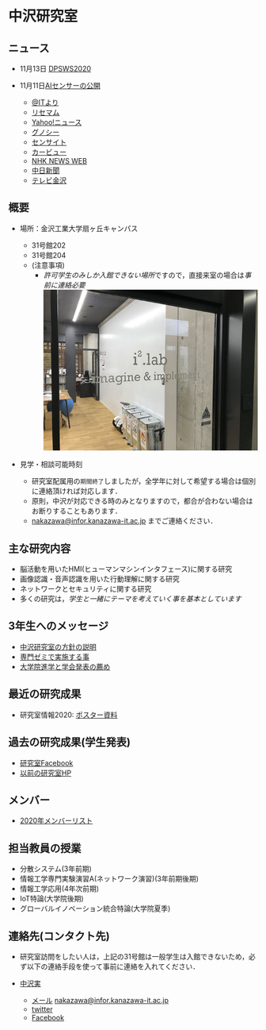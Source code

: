 # 中沢研究室

## ニュース
- 11月13日 [DPSWS2020](https://www.dpsws.org/2020/)

- 11月11日[AIセンサーの公開](https://www.kanazawa-it.ac.jp/kitnews/2020/1104_nakazawa.html)
  - [@ITより](https://www.atmarkit.co.jp/ait/articles/2011/06/news030.html)
  - [リセマム](https://response.jp/article/2020/11/09/340146.html)
  - [Yahoo!ニュース](https://news.yahoo.co.jp/articles/32ef74d6de09b33be0e0a0bd26eab61d36cdd99a)
  - [グノシー](https://gunosy.com/articles/ew5E5)
  - [センサイト](http://sensait.jp/14670/)
  - [カービュー](https://carview.yahoo.co.jp/news/detail/2597bcdc3e289d38285b7ee3aae74be8f67015bf/)
  - [NHK NEWS WEB](https://www3.nhk.or.jp/lnews/kanazawa/20201111/3020006493.html)
  - [中日新聞](https://www.chunichi.co.jp/article/152717)
  - [テレビ金沢](https://news.yahoo.co.jp/articles/4da0f755dc2d2fad9545c5f53b1f4f734f23fd9a)


## 概要
- 場所：金沢工業大学扇ヶ丘キャンパス 
  - 31号館202
  - 31号館204
  - (注意事項)
     - *許可学生のみしか入館できない場所*ですので，直接来室の場合は*事前に連絡必要*
![31-202正面](./images/IMG_9896.JPG)

- 見学・相談可能時刻
  - 研究室配属用の`期間終了`しましたが，全学年に対して希望する場合は個別に連絡頂ければ対応します．
  - 原則，中沢が対応できる時のみとなりますので，都合が合わない場合はお断りすることもあります．
  - nakazawa@infor.kanazawa-it.ac.jp までご連絡ください．

## 主な研究内容
- 脳活動を用いたHMI(ヒューマンマシンインタフェース)に関する研究
- 画像認識・音声認識を用いた行動理解に関する研究
- ネットワークとセキュリティに関する研究
- 多くの研究は，*学生と一緒にテーマを考えていく事を基本としています*

## 3年生へのメッセージ
- [中沢研究室の方針の説明](message.md)
- [専門ゼミで実施する事](zeminar.md)
- [大学院進学と学会発表の薦め](graduateschool.md)

## 最近の研究成果
- 研究室情報2020: [ポスター資料](midterm.md)

## 過去の研究成果(学生発表)
- [研究室Facebook](https://www.facebook.com/nakalab/)
- [以前の研究室HP](https://www.kitnet.org/laboratory/)

## メンバー
- [2020年メンバーリスト](member2020.md)

## 担当教員の授業
- 分散システム(3年前期)
- 情報工学専門実験演習A(ネットワーク演習)(3年前期後期)
- 情報工学応用(4年次前期)
- IoT特論(大学院後期)
- グローバルイノベーション統合特論(大学院夏季)


## 連絡先(コンタクト先)

- 研究室訪問をしたい人は，上記の31号館は一般学生は入館できないため，必ず以下の連絡手段を使って事前に連絡を入れてください．

- [中沢実](https://researchmap.jp/read0051201)
  - [メール](mailto:nakazawa@infor.kanazawa-it.ac.jp) nakazawa@infor.kanazawa-it.ac.jp
  - [twitter](https://twitter.com/nakazawa)
  - [Facebook](https://www.facebook.com/minoru.nakazawa.kit)
  